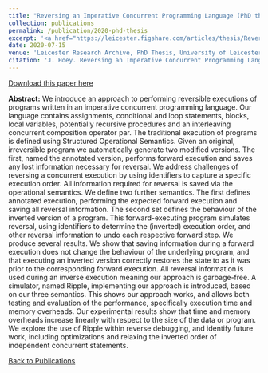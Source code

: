 ```yaml
---
title: "Reversing an Imperative Concurrent Programming Language (PhD thesis)"
collection: publications
permalink: /publication/2020-phd-thesis
excerpt: '<a href="https://leicester.figshare.com/articles/thesis/Reversing_an_Imperative_Concurrent_Programming_Language/12656219">[Download]</a>'
date: 2020-07-15
venue: 'Leicester Research Archive, PhD Thesis, University of Leicester'
citation: 'J. Hoey. Reversing an Imperative Concurrent Programming Language. PhD Thesis, University of Leicester. 2020.'
---
```


[Download this paper here](https://leicester.figshare.com/articles/thesis/Reversing_an_Imperative_Concurrent_Programming_Language/12656219/1)

**Abstract:** We introduce an approach to performing reversible executions of programs written in an imperative concurrent programming language. Our language contains assignments, conditional and loop statements, blocks, local variables, potentially recursive procedures and an interleaving concurrent composition operator par. The traditional execution of programs is defined using Structured Operational Semantics. Given an original, irreversible program we automatically generate two modified versions. The first, named the annotated version, performs forward execution and saves any lost information necessary for reversal. We address challenges of reversing a concurrent execution by using identifiers to capture a specific execution order. All information required for reversal is saved via the operational semantics. We define two further semantics. The first defines annotated execution, performing the expected forward execution and saving all reversal information. The second set defines the behaviour of the inverted version of a program. This forward-executing program simulates reversal, using identifiers to determine the (inverted) execution order, and other reversal information to undo each respective forward step. We produce several results. We show that saving information during a forward execution does not change the behaviour of the underlying program, and that executing an inverted version correctly restores the state to as it was prior to the corresponding forward execution. All reversal information is used during an inverse execution meaning our approach is garbage-free. A simulator, named Ripple, implementing our approach is introduced, based on our three semantics. This shows our approach works, and allows both testing and evaluation of the performance, specifically execution time and memory overheads. Our experimental results show that time and memory overheads increase linearly with respect to the size of the data or program. We explore the use of Ripple within reverse debugging, and identify future work, including optimizations and relaxing the inverted order of independent concurrent statements.

[Back to Publications](https://jimmygithub1.github.io/publications/)
